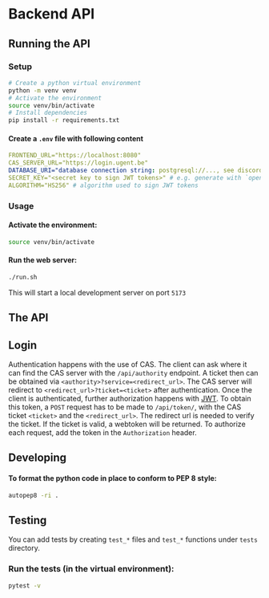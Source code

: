 # Backend API

## Running the API

### Setup

```sh
# Create a python virtual environment
python -m venv venv
# Activate the environment
source venv/bin/activate
# Install dependencies
pip install -r requirements.txt
```

#### Create a `.env` file with following content

```yml
FRONTEND_URL="https://localhost:8080"
CAS_SERVER_URL="https://login.ugent.be"
DATABASE_URI="database connection string: postgresql://..., see discord..."
SECRET_KEY="<secret key to sign JWT tokens>" # e.g. generate with `openssl rand -hex 32`
ALGORITHM="HS256" # algorithm used to sign JWT tokens
```

### Usage

#### Activate the environment:

```sh
source venv/bin/activate
```

#### Run the web server:

```sh
./run.sh
```

This will start a local development server on port `5173`

## The API

## Login

Authentication happens with the use of CAS. The client can ask where it can find
the CAS server with the `/api/authority` endpoint. A ticket then can be obtained
via `<authority>?service=<redirect_url>`. The CAS server will redirect to
`<redirect_url>?ticket=<ticket>` after authentication. Once the client is
authenticated, further authorization happens with [JWT](https://jwt.io/). To
obtain this token, a `POST` request has to be made to `/api/token/`, with the
CAS ticket `<ticket>` and the `<redirect_url>`. The redirect url is needed to
verify the ticket. If the ticket is valid, a webtoken will be returned. To
authorize each request, add the token in the `Authorization` header.

## Developing

#### To format the python code in place to conform to PEP 8 style:

```sh
autopep8 -ri .
```

## Testing

You can add tests by creating `test_*` files and `test_*` functions under `tests` directory.

### Run the tests (in the virtual environment):

```sh
pytest -v
```
